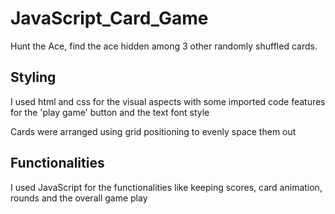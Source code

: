 # JavaScript_Card_Game
Hunt the Ace, find the ace hidden among 3 other randomly shuffled cards.

## Styling
I used html and css for the visual aspects with some imported code features for the 'play game' button and the text font style

Cards were arranged using grid positioning to evenly space them out

## Functionalities

I used JavaScript for the functionalities like keeping scores, card animation, rounds and the overall game play
